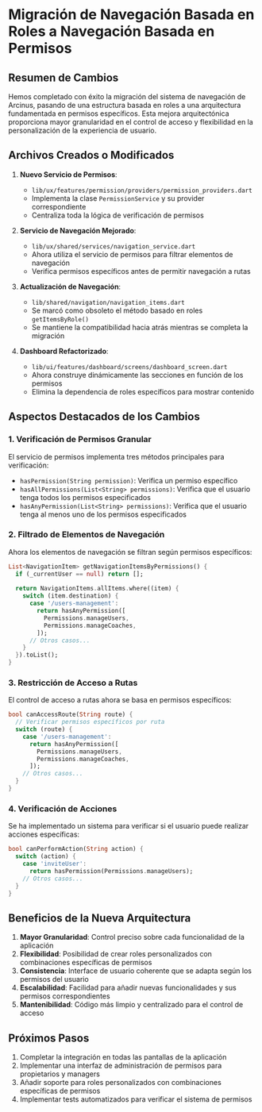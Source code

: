 # Migración de Navegación Basada en Roles a Navegación Basada en Permisos

## Resumen de Cambios

Hemos completado con éxito la migración del sistema de navegación de Arcinus, pasando de una estructura basada en roles a una arquitectura fundamentada en permisos específicos. Esta mejora arquitectónica proporciona mayor granularidad en el control de acceso y flexibilidad en la personalización de la experiencia de usuario.

## Archivos Creados o Modificados

1. **Nuevo Servicio de Permisos**: 
   - `lib/ux/features/permission/providers/permission_providers.dart`
   - Implementa la clase `PermissionService` y su provider correspondiente
   - Centraliza toda la lógica de verificación de permisos

2. **Servicio de Navegación Mejorado**:
   - `lib/ux/shared/services/navigation_service.dart`
   - Ahora utiliza el servicio de permisos para filtrar elementos de navegación
   - Verifica permisos específicos antes de permitir navegación a rutas

3. **Actualización de Navegación**:
   - `lib/shared/navigation/navigation_items.dart`
   - Se marcó como obsoleto el método basado en roles `getItemsByRole()`
   - Se mantiene la compatibilidad hacia atrás mientras se completa la migración

4. **Dashboard Refactorizado**:
   - `lib/ui/features/dashboard/screens/dashboard_screen.dart`
   - Ahora construye dinámicamente las secciones en función de los permisos
   - Elimina la dependencia de roles específicos para mostrar contenido

## Aspectos Destacados de los Cambios

### 1. Verificación de Permisos Granular

El servicio de permisos implementa tres métodos principales para verificación:
- `hasPermission(String permission)`: Verifica un permiso específico
- `hasAllPermissions(List<String> permissions)`: Verifica que el usuario tenga todos los permisos especificados
- `hasAnyPermission(List<String> permissions)`: Verifica que el usuario tenga al menos uno de los permisos especificados

### 2. Filtrado de Elementos de Navegación

Ahora los elementos de navegación se filtran según permisos específicos:

```dart
List<NavigationItem> getNavigationItemsByPermissions() {
  if (_currentUser == null) return [];
  
  return NavigationItems.allItems.where((item) {
    switch (item.destination) {
      case '/users-management':
        return hasAnyPermission([
          Permissions.manageUsers,
          Permissions.manageCoaches,
        ]);
      // Otros casos...
    }
  }).toList();
}
```

### 3. Restricción de Acceso a Rutas

El control de acceso a rutas ahora se basa en permisos específicos:

```dart
bool canAccessRoute(String route) {
  // Verificar permisos específicos por ruta
  switch (route) {
    case '/users-management':
      return hasAnyPermission([
        Permissions.manageUsers,
        Permissions.manageCoaches,
      ]);
    // Otros casos...
  }
}
```

### 4. Verificación de Acciones

Se ha implementado un sistema para verificar si el usuario puede realizar acciones específicas:

```dart
bool canPerformAction(String action) {
  switch (action) {
    case 'inviteUser':
      return hasPermission(Permissions.manageUsers);
    // Otros casos...
  }
}
```

## Beneficios de la Nueva Arquitectura

1. **Mayor Granularidad**: Control preciso sobre cada funcionalidad de la aplicación
2. **Flexibilidad**: Posibilidad de crear roles personalizados con combinaciones específicas de permisos
3. **Consistencia**: Interface de usuario coherente que se adapta según los permisos del usuario
4. **Escalabilidad**: Facilidad para añadir nuevas funcionalidades y sus permisos correspondientes
5. **Mantenibilidad**: Código más limpio y centralizado para el control de acceso

## Próximos Pasos

1. Completar la integración en todas las pantallas de la aplicación
2. Implementar una interfaz de administración de permisos para propietarios y managers
3. Añadir soporte para roles personalizados con combinaciones específicas de permisos
4. Implementar tests automatizados para verificar el sistema de permisos 